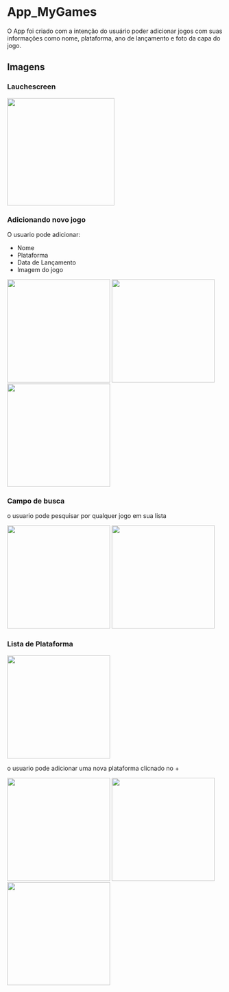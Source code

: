 # App_MyGames

O App foi criado com a intenção do usuário poder adicionar jogos com suas informações como nome, plataforma, ano de lançamento e foto da capa do jogo.

## Imagens
### Lauchescreen
<img width ="250" src="https://user-images.githubusercontent.com/85207486/214103985-0b1fa380-396b-47b7-98bd-c9dfb9058a2f.png"> 

### Adicionando novo jogo
 O usuario pode adicionar:
 - Nome
 - Plataforma
 - Data de Lançamento
 - Imagem do jogo

<img width ="240" src="https://user-images.githubusercontent.com/85207486/214313446-e3728bb9-3df7-4fc8-bb20-cdc74d704e4a.png
"> 
<img width ="240" src="https://user-images.githubusercontent.com/85207486/214314060-dc573e1c-d0c4-462e-9100-aaeb36254dbd.png
"> 
<img width ="240" src="https://user-images.githubusercontent.com/85207486/214314962-ff653ccf-f9f3-43f7-9871-f422f6e04b14.png
"> 

### Campo de busca
o usuario pode pesquisar por qualquer jogo em sua lista

<img width ="240" src="https://user-images.githubusercontent.com/85207486/214315323-9b9c2905-bf7c-4516-8c44-daacb2ebb408.png
"> 
<img width ="240" src="https://user-images.githubusercontent.com/85207486/214316194-20b7dda3-fe60-48f9-a294-ccbb4539e834.png
"> 

### Lista de Plataforma

<img width ="240" src="https://user-images.githubusercontent.com/85207486/214316951-6dae7768-4e1c-4455-8248-3e6fe7288cd1.png
"> 

o usuario pode adicionar uma nova plataforma clicnado no +

<img width ="240" src="https://user-images.githubusercontent.com/85207486/214318754-b5736417-9938-4b7f-b490-b74e093f0dde.png
"> 
<img width ="240" src="https://user-images.githubusercontent.com/85207486/214319073-fbcd0080-9e24-40bc-8f92-37a2f6475208.png
"> 
<img width ="240" src="https://user-images.githubusercontent.com/85207486/214319375-b6a8e384-c853-459a-9e1e-a57d62a8363a.png
"> 
